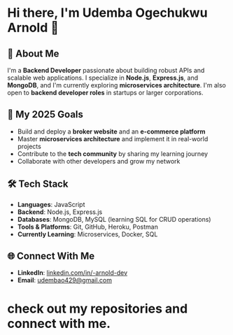 # Hi there, I'm **Udemba Ogechukwu Arnold** 👋

## 🚀 About Me  
I'm a **Backend Developer** passionate about building robust APIs and scalable web applications. I specialize in **Node.js**, **Express.js**, and **MongoDB**, and I'm currently exploring **microservices architecture**. I'm also open to **backend developer roles** in startups or larger corporations.  

## 🌟 My 2025 Goals  
- Build and deploy a **broker website** and an **e-commerce platform**  
- Master **microservices architecture** and implement it in real-world projects  
- Contribute to the **tech community** by sharing my learning journey  
- Collaborate with other developers and grow my network  

## 🛠️ Tech Stack  
- **Languages**: JavaScript  
- **Backend**: Node.js, Express.js  
- **Databases**: MongoDB, MySQL (learning SQL for CRUD operations)  
- **Tools & Platforms**: Git, GitHub, Heroku, Postman  
- **Currently Learning**: Microservices, Docker, SQL  

## 🌐 Connect With Me  
- **LinkedIn**: [linkedin.com/in/-arnold-dev](https://www.linkedin.com/in/-arnold-dev)  
- **Email**: [udembao429@gmail.com](mailto:udembao429@gmail.com)  

# check out my repositories and connect with me.
